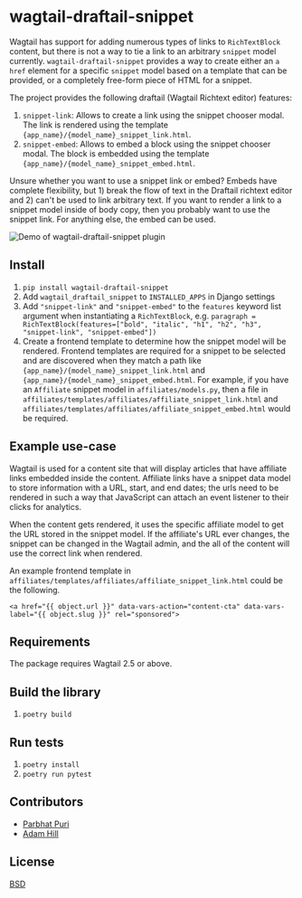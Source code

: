 # wagtail-draftail-snippet

Wagtail has support for adding numerous types of links to `RichTextBlock` content, but there is not a way to tie a link to an arbitrary `snippet` model currently. `wagtail-draftail-snippet` provides a way to create either an `a href` element for a specific `snippet` model based on a template that can be provided, or a completely free-form piece of HTML for a snippet.

The project provides the following draftail (Wagtail Richtext editor) features:

1. `snippet-link`: Allows to create a link using the snippet chooser modal. The link is rendered using the template `{app_name}/{model_name}_snippet_link.html`.
1. `snippet-embed`: Allows to embed a block using the snippet chooser modal. The block is embedded using the template `{app_name}/{model_name}_snippet_embed.html`.

Unsure whether you want to use a snippet link or embed? Embeds have complete flexibility, but 1) break the flow of text in the Draftail richtext editor and 2) can't be used to link arbitrary text. If you want to render a link to a snippet model inside of body copy, then you probably want to use the snippet link. For anything else, the embed can be used.

![Demo of wagtail-draftail-snippet plugin](draftail-snippet-demo.gif)

## Install

1. `pip install wagtail-draftail-snippet`
1. Add `wagtail_draftail_snippet` to `INSTALLED_APPS` in Django settings
1. Add `"snippet-link"` and `"snippet-embed"` to the `features` keyword list argument when instantiating a `RichTextBlock`, e.g. `paragraph = RichTextBlock(features=["bold", "italic", "h1", "h2", "h3", "snippet-link", "snippet-embed"])`
1. Create a frontend template to determine how the snippet model will be rendered. Frontend templates are required for a snippet to  be selected and are discovered when they match a path like `{app_name}/{model_name}_snippet_link.html` and `{app_name}/{model_name}_snippet_embed.html`. For example, if you have an `Affiliate` snippet model in `affiliates/models.py`, then a file in `affiliates/templates/affiliates/affiliate_snippet_link.html` and `affiliates/templates/affiliates/affiliate_snippet_embed.html` would be required.


## Example use-case

Wagtail is used for a content site that will display articles that have affiliate links embedded inside the content. Affiliate links have a snippet data model to store information with a URL, start, and end dates; the urls need to be rendered in such a way that JavaScript can attach an event listener to their clicks for analytics.

When the content gets rendered, it uses the specific affiliate model to get the URL stored in the snippet model. If the affiliate's URL ever changes, the snippet can be changed in the Wagtail admin, and the all of the content will use the correct link when rendered.

An example frontend template in `affiliates/templates/affiliates/affiliate_snippet_link.html` could be the following.
```
<a href="{{ object.url }}" data-vars-action="content-cta" data-vars-label="{{ object.slug }}" rel="sponsored">
```

## Requirements

The package requires Wagtail 2.5 or above.

## Build the library

1. `poetry build`

## Run tests
1. `poetry install`
1. `poetry run pytest`

## Contributors

- [Parbhat Puri](https://github.com/Parbhat)
- [Adam Hill](https://github.com/adamghill/)


## License

[BSD](https://github.com/themotleyfool/wagtail-draftail-snippet/blob/master/LICENSE)
